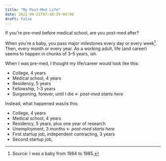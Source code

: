 ```yaml
---
title: "My Post-Med Life"
date: 2021-09-21T07:48:35-04:00
draft: false
---
```


If you're pre-med before medical school, are you post-med after?

When you're a baby, you pass major milestones every day or every week[^1]. Then, every month or every year. As a working adult, life (and career) seems to happen in chunks of 3–5 years, ish.

When I was pre-med, I thought my life/career would look like this:
- College, 4 years
- Medical school, 4 years
- Residency, 5 years
- Fellowship, 1-3 years
- Surgeoning, forever, until I die &larr; *post-med starts here*

Instead, what happened was/is this:
- College, 4 years
- Medical school, 4 years
- Residency, 5 years, plus one year of research
- Unemployment, 3 months &larr; *post-med starts here*
- First startup job, independent contracting, 3 years
- Second startup job, 

[^1]: Source: I was a baby from 1984 to 1985.